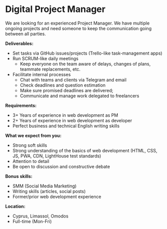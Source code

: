 # Digital Project Manager

We are looking for an experienced Project Manager. We have multiple ongoing projects and need someone to keep the communication going between all parties.

__Deliverables:__

- Set tasks via GitHub issues/projects (Trello-like task-management apps)
- Run SCRUM-like daily meetings
  - Keep everyone on the team aware of delays, changes of plans, teammate replacements, etc.
- Facilitate internal processes
  - Chat with teams and clients via Telegram and email
  - Check deadlines and question estimation
  - Make sure promised deadlines are delivered;
  - Communicate and manage work delegated to freelancers

__Requirements:__

- 3+ Years of experience in web development as PM
- 2+ Years of experience in web development as developer
- Perfect business and technical English writing skills

__What we expect from you:__

- Strong soft skills
- Strong understanding of the basics of web development (HTML, CSS, JS, PWA, CDN, LightHouse test standards)
- Attention to detail
- Be open to discussion and constructive debate

__Bonus skills:__

- SMM (Social Media Marketing)
- Writing skills (articles, social posts)
- Former/prior web development experience

__Location:__

- Cyprus, Limassol, Omodos
- Full-time (Mon-Fri)
